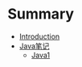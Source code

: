 # Summary

* [Introduction](README.md)
* [Java笔记](blog/java-notes)
   * [Java1](./blog/java-notes/Java中根据字体得到字符串高度和长度.md)

